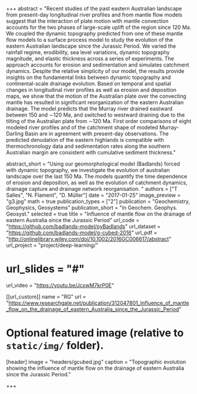 +++
abstract = "Recent studies of the past eastern Australian landscape from present-day longitudinal river profiles and from mantle flow models suggest that the interaction of plate motion with mantle convection accounts for the two phases of large-scale uplift of the region since 120 Ma. We coupled the dynamic topography predicted from one of these mantle flow models to a surface process model to study the evolution of the eastern Australian landscape since the Jurassic Period. We varied the rainfall regime, erodibility, sea level variations, dynamic topography magnitude, and elastic thickness across a series of experiments. The approach accounts for erosion and sedimentation and simulates catchment dynamics. Despite the relative simplicity of our model, the results provide insights on the fundamental links between dynamic topography and continental-scale drainage evolution. Based on temporal and spatial changes in longitudinal river profiles as well as erosion and deposition maps, we show that the motion of the Australian plate over the convecting mantle has resulted in significant reorganization of the eastern Australian drainage. The model predicts that the Murray river drained eastward between 150 and ∼120 Ma, and switched to westward draining due to the tilting of the Australian plate from ∼120 Ma. First order comparisons of eight modeled river profiles and of the catchment shape of modeled Murray-Darling Basin are in agreement with present-day observations. The predicted denudation of the eastern highlands is compatible with thermochronology data and sedimentation rates along the southern Australian margin are consistent with cumulative sediment thickness."

abstract_short = "Using our geomorphological model (Badlands) forced with dynamic topography, we investigate the evolution of australian landscape over the last 150 Ma. The models quantify the time dependence of erosion and deposition, as well as the evolution of catchment dynamics, drainage capture and drainage network reorganisation. "
authors = ["T Salles", "N. Flament", "D. Müller"]
date = "2017-01-25"
image_preview = "g3.jpg"
math = true
publication_types = ["2"]
publication = "Geochemistry, Geophysics, Geosystems"
publication_short = "In Geochem. Geophys. Geosyst."
selected = true
title = "Influence of mantle flow on the drainage of eastern Australia since the Jurassic Period"
url_code = "https://github.com/badlands-model/pyBadlands"
url_dataset = "https://github.com/badlands-model/g-cubed-2016"
url_pdf = "http://onlinelibrary.wiley.com/doi/10.1002/2016GC006617/abstract"
url_project = "project/deep-learning/"
# url_slides = "#"
url_video = "https://youtu.be/JcxwM7krP0E"

[[url_custom]]
name = "RG"
url = "https://www.researchgate.net/publication/312047801_Influence_of_mantle_flow_on_the_drainage_of_eastern_Australia_since_the_Jurassic_Period"

# Optional featured image (relative to `static/img/` folder).
[header]
image = "headers/gcubed.jpg"
caption = "Topographic evolution showing the influence of mantle flow on the drainage of eastern Australia since the Jurassic Period."

+++
